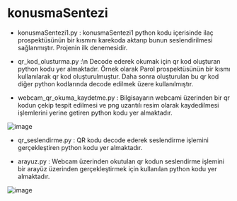 # konusmaSentezi

* konusmaSentezi1.py :
konusmaSentezi1 python kodu içerisinde ilaç prospektüsünün bir kısmını karekoda aktarıp bunun seslendirilmesi sağlanmıştır. Projenin ilk denemesidir.

* qr_kod_olusturma.py :\n
Decode ederek okumak için qr kod oluşturan python kodu yer almaktadır. Örnek olarak Parol prospektüsünün bir kısmı kullanılarak qr kod oluşturulmuştur. Daha sonra oluşturulan bu qr kod diğer python kodlarında decode edilmek üzere kullanılmıştır.

* webcam_qr_okuma_kaydetme.py :
Bilgisayarın webcami üzerinden bir qr kodun çekip tespit edilmesi ve png uzantılı resim olarak kaydedilmesi işlemlerini yerine getiren python kodu yer almaktadır.

![image](https://github.com/aysegultoptas/konusmaSentezi/assets/81236984/c7fa3bb0-b3d0-4a40-ae97-93e0531d8d63)


* qr_seslendirme.py :
QR kodu decode ederek seslendirme işlemini gerçekleştiren python kodu yer almaktadır.

* arayuz.py :
Webcam üzerinden okutulan qr kodun seslendirme işlemini bir arayüz üzerinden gerçekleştirmek için kullanılan python kodu yer almaktadır.

![image](https://github.com/aysegultoptas/konusmaSentezi/assets/81236984/63c49781-9a30-4785-980b-79633aa8e2c2)
